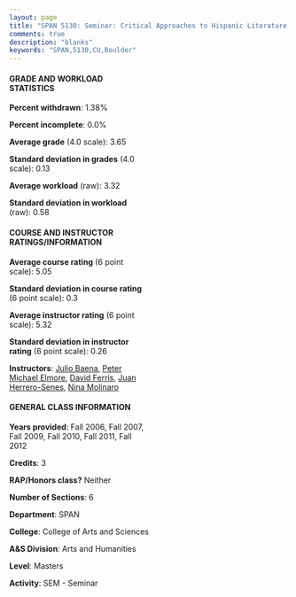 ```yaml
---
layout: page
title: "SPAN 5130: Seminar: Critical Approaches to Hispanic Literature Statistics"
comments: true
description: "blanks"
keywords: "SPAN,5130,CU,Boulder"
---
```

<head>
<script src="https://ajax.googleapis.com/ajax/libs/jquery/2.1.3/jquery.min.js"></script>
<script src="https://dl.dropboxusercontent.com/s/pc42nxpaw1ea4o9/highcharts.js?dl=0"></script>
<!-- <script src="../assets/js/highcharts.js"></script> -->
<style type="text/css">@font-face {
	font-family: "Bebas Neue";
	src: url(https://www.filehosting.org/file/details/544349/BebasNeue Regular.otf) format("opentype");
	}
	h1.Bebas { 
		font-family: "Bebas Neue", Verdana, Tahoma;
	}
</style>
</head>
<body>
	<div id="container" style="float: right; width: 45%; height: 88%; margin-left: 2.5%; margin-right: 2.5%;"></div>
	<script language="JavaScript">
		$(document).ready(function() {
		var chart = {type: 'column'};
		var title = {text: 'Grade Distribution'};
		var xAxis = {categories: ['A','B','C','D','F'],crosshair: true};
		var yAxis = {min: 0,title: {text: 'Percentage'}};
		var tooltip = {headerFormat: '<center><b><span style="font-size:20px">{point.key}</span></b></center>',
		               pointFormat: '<td style="padding:0"><b>{point.y:.1f}%</b></td>',
		               footerFormat: '</table>',shared: true,useHTML: true};
		var plotOptions = {column: {pointPadding: 0.0,borderWidth: 0}};  
		var credits = {enabled: false};var series= [{name: 'Percent',data: [76.6,21.73,1.67,0.0,0.0,]}];
		var json = {};
		json.chart = chart;
		json.title = title;
		json.tooltip = tooltip;
		json.xAxis = xAxis;
		json.yAxis = yAxis;  
		json.series = series;
		json.plotOptions = plotOptions;  
		json.credits = credits;
		$('#container').highcharts(json);
	});
	</script>
</body>
			   
#### GRADE AND WORKLOAD STATISTICS

**Percent withdrawn**: 1.38%

**Percent incomplete**: 0.0%

**Average grade** (4.0 scale): 3.65

**Standard deviation in grades** (4.0 scale): 0.13

**Average workload** (raw): 3.32

**Standard deviation in workload** (raw): 0.58

#### COURSE AND INSTRUCTOR RATINGS/INFORMATION

**Average course rating** (6 point scale): 5.05

**Standard deviation in course rating** (6 point scale): 0.3

**Average instructor rating** (6 point scale): 5.32

**Standard deviation in instructor rating** (6 point scale): 0.26

**Instructors**: <a href='../../instructors/Julio_Baena'>Julio Baena</a>, <a href='../../instructors/Peter_Michael_Elmore'>Peter Michael Elmore</a>, <a href='../../instructors/David_Ferris'>David Ferris</a>, <a href='../../instructors/Juan_Herrero-Senes'>Juan Herrero-Senes</a>, <a href='../../instructors/Nina_Molinaro'>Nina Molinaro</a>

#### GENERAL CLASS INFORMATION

**Years provided**: Fall 2006, Fall 2007, Fall 2009, Fall 2010, Fall 2011, Fall 2012

**Credits**: 3

**RAP/Honors class?** Neither

**Number of Sections**: 6

**Department**: SPAN

**College**: College of Arts and Sciences

**A&S Division**: Arts and Humanities

**Level**: Masters

**Activity**: SEM - Seminar
